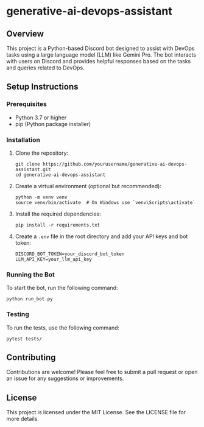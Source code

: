 # generative-ai-devops-assistant

## Overview
This project is a Python-based Discord bot designed to assist with DevOps tasks using a large language model (LLM) like Gemini Pro. The bot interacts with users on Discord and provides helpful responses based on the tasks and queries related to DevOps.

## Setup Instructions

### Prerequisites
- Python 3.7 or higher
- pip (Python package installer)

### Installation
1. Clone the repository:
   ```
   git clone https://github.com/yourusername/generative-ai-devops-assistant.git
   cd generative-ai-devops-assistant
   ```

2. Create a virtual environment (optional but recommended):
   ```
   python -m venv venv
   source venv/bin/activate  # On Windows use `venv\Scripts\activate`
   ```

3. Install the required dependencies:
   ```
   pip install -r requirements.txt
   ```

4. Create a `.env` file in the root directory and add your API keys and bot token:
   ```
   DISCORD_BOT_TOKEN=your_discord_bot_token
   LLM_API_KEY=your_llm_api_key
   ```

### Running the Bot
To start the bot, run the following command:
```
python run_bot.py
```

### Testing
To run the tests, use the following command:
```
pytest tests/
```

## Contributing
Contributions are welcome! Please feel free to submit a pull request or open an issue for any suggestions or improvements.

## License
This project is licensed under the MIT License. See the LICENSE file for more details.